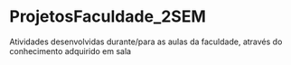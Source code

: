 # ProjetosFaculdade_2SEM
Atividades desenvolvidas durante/para as aulas da faculdade, através do conhecimento adquirido em sala
